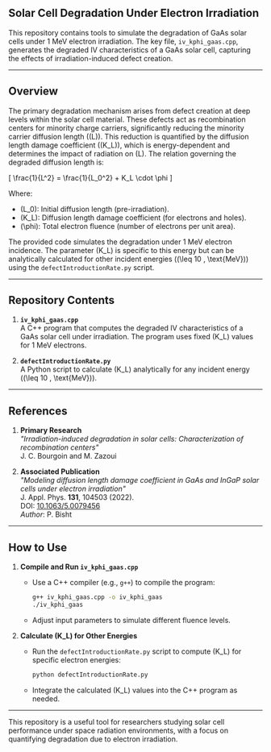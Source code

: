 ## Solar Cell Degradation Under Electron Irradiation

This repository contains tools to simulate the degradation of GaAs solar cells under 1 MeV electron irradiation. The key file, `iv_kphi_gaas.cpp`, generates the degraded IV characteristics of a GaAs solar cell, capturing the effects of irradiation-induced defect creation.

---

## Overview

The primary degradation mechanism arises from defect creation at deep levels within the solar cell material. These defects act as recombination centers for minority charge carriers, significantly reducing the minority carrier diffusion length (\(L\)). This reduction is quantified by the diffusion length damage coefficient (\(K_L\)), which is energy-dependent and determines the impact of radiation on \(L\). The relation governing the degraded diffusion length is:

\[
\frac{1}{L^2} = \frac{1}{L_0^2} + K_L \cdot \phi
\]

Where:  
- \(L_0\): Initial diffusion length (pre-irradiation).  
- \(K_L\): Diffusion length damage coefficient (for electrons and holes).  
- \(\phi\): Total electron fluence (number of electrons per unit area).  

The provided code simulates the degradation under 1 MeV electron incidence. The parameter \(K_L\) is specific to this energy but can be analytically calculated for other incident energies (\(\leq 10 \, \text{MeV}\)) using the `defectIntroductionRate.py` script.

---

## Repository Contents

1. **`iv_kphi_gaas.cpp`**  
   A C++ program that computes the degraded IV characteristics of a GaAs solar cell under irradiation. The program uses fixed \(K_L\) values for 1 MeV electrons.

2. **`defectIntroductionRate.py`**  
   A Python script to calculate \(K_L\) analytically for any incident energy (\(\leq 10 \, \text{MeV}\)).

---

## References

1. **Primary Research**  
   *"Irradiation-induced degradation in solar cells: Characterization of recombination centers"*  
   J. C. Bourgoin and M. Zazoui

2. **Associated Publication**  
   *"Modeling diffusion length damage coefficient in GaAs and InGaP solar cells under electron irradiation"*  
   J. Appl. Phys. **131**, 104503 (2022).  
   DOI: [10.1063/5.0079456](https://doi.org/10.1063/5.0079456)  
   *Author*: P. Bisht

---

## How to Use

1. **Compile and Run `iv_kphi_gaas.cpp`**  
   - Use a C++ compiler (e.g., `g++`) to compile the program:
     ```bash
     g++ iv_kphi_gaas.cpp -o iv_kphi_gaas
     ./iv_kphi_gaas
     ```
   - Adjust input parameters to simulate different fluence levels.

2. **Calculate \(K_L\) for Other Energies**  
   - Run the `defectIntroductionRate.py` script to compute \(K_L\) for specific electron energies:
     ```bash
     python defectIntroductionRate.py
     ```
   - Integrate the calculated \(K_L\) values into the C++ program as needed.

---

This repository is a useful tool for researchers studying solar cell performance under space radiation environments, with a focus on quantifying degradation due to electron irradiation.
